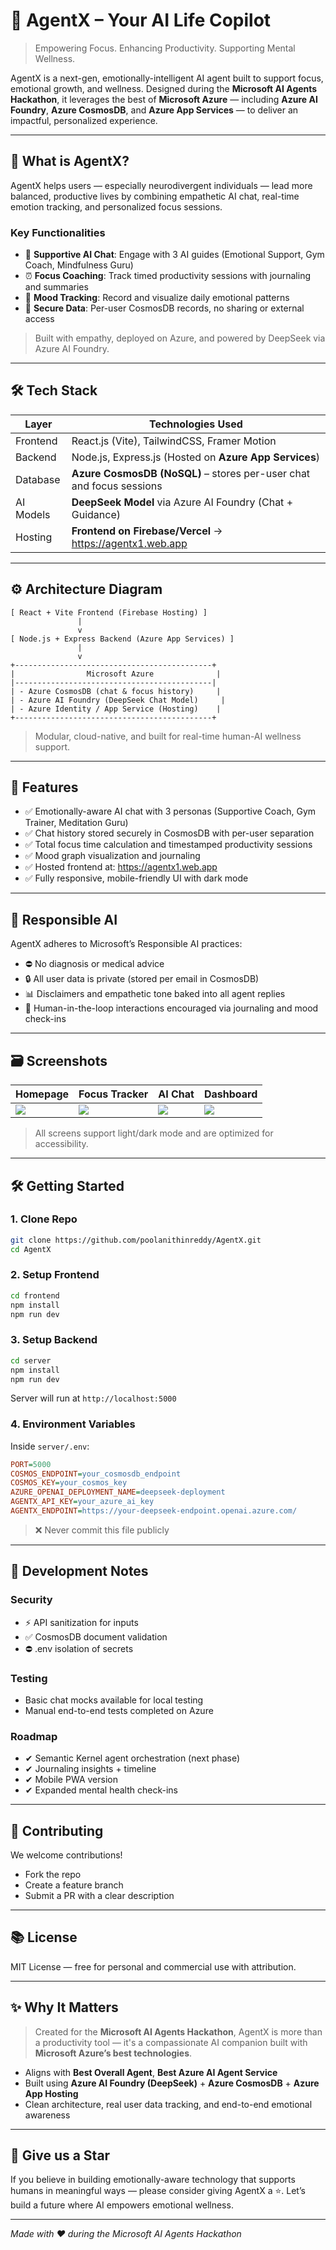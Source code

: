 # 🌟 AgentX – Your AI Life Copilot

> Empowering Focus. Enhancing Productivity. Supporting Mental Wellness.

AgentX is a next-gen, emotionally-intelligent AI agent built to support focus, emotional growth, and wellness. Designed during the **Microsoft AI Agents Hackathon**, it leverages the best of **Microsoft Azure** — including **Azure AI Foundry**, **Azure CosmosDB**, and **Azure App Services** — to deliver an impactful, personalized experience.

---

## 🚀 What is AgentX?

AgentX helps users — especially neurodivergent individuals — lead more balanced, productive lives by combining empathetic AI chat, real-time emotion tracking, and personalized focus sessions.

### Key Functionalities
- 🌟 **Supportive AI Chat**: Engage with 3 AI guides (Emotional Support, Gym Coach, Mindfulness Guru)
- ⏰ **Focus Coaching**: Track timed productivity sessions with journaling and summaries
- 💪 **Mood Tracking**: Record and visualize daily emotional patterns
- 🔐 **Secure Data**: Per-user CosmosDB records, no sharing or external access

> Built with empathy, deployed on Azure, and powered by DeepSeek via Azure AI Foundry.

---

## 🛠️ Tech Stack

| Layer       | Technologies Used                                  |
|------------|------------------------------------------------------|
| Frontend   | React.js (Vite), TailwindCSS, Framer Motion          |
| Backend    | Node.js, Express.js (Hosted on **Azure App Services**) |
| Database   | **Azure CosmosDB (NoSQL)** – stores per-user chat and focus sessions |
| AI Models  | **DeepSeek Model** via Azure AI Foundry (Chat + Guidance) |
| Hosting    | **Frontend on Firebase/Vercel** → https://agentx1.web.app |

---

## ⚙️ Architecture Diagram

```
[ React + Vite Frontend (Firebase Hosting) ]
               |
               v
[ Node.js + Express Backend (Azure App Services) ]
               |
               v
+--------------------------------------------+
|                Microsoft Azure              |
|--------------------------------------------|
| - Azure CosmosDB (chat & focus history)     |
| - Azure AI Foundry (DeepSeek Chat Model)     |
| - Azure Identity / App Service (Hosting)    |
+--------------------------------------------+
```

> Modular, cloud-native, and built for real-time human-AI wellness support.

---

## 📂 Features

- ✅ Emotionally-aware AI chat with 3 personas (Supportive Coach, Gym Trainer, Meditation Guru)
- ✅ Chat history stored securely in CosmosDB with per-user separation
- ✅ Total focus time calculation and timestamped productivity sessions
- ✅ Mood graph visualization and journaling
- ✅ Hosted frontend at: https://agentx1.web.app
- ✅ Fully responsive, mobile-friendly UI with dark mode

---

## 🧠 Responsible AI

AgentX adheres to Microsoft’s Responsible AI practices:
- ⛔️ No diagnosis or medical advice
- 🔒 All user data is private (stored per email in CosmosDB)
- 📊 Disclaimers and empathetic tone baked into all agent replies
- 🫫 Human-in-the-loop interactions encouraged via journaling and mood check-ins

---

## 🗃️ Screenshots

| Homepage | Focus Tracker | AI Chat | Dashboard |
|----------|----------------|---------|-----------|
| ![](https://github.com/user-attachments/assets/8d5476a6-d3a6-470f-b724-2163a57df242) | ![](https://github.com/user-attachments/assets/7266820b-3888-477c-9078-fae4f7150ef0) | ![](https://github.com/user-attachments/assets/693246a8-f2f4-4273-8e10-34f6bd36720f) | ![](https://github.com/user-attachments/assets/fd2944d3-04e2-4371-8c76-b419c26bdc4c) |

> All screens support light/dark mode and are optimized for accessibility.

---

## 🛠️ Getting Started

### 1. Clone Repo
```bash
git clone https://github.com/poolanithinreddy/AgentX.git
cd AgentX
```

### 2. Setup Frontend
```bash
cd frontend
npm install
npm run dev
```

### 3. Setup Backend
```bash
cd server
npm install
npm run dev
```
Server will run at `http://localhost:5000`

### 4. Environment Variables
Inside `server/.env`:
```ini
PORT=5000
COSMOS_ENDPOINT=your_cosmosdb_endpoint
COSMOS_KEY=your_cosmos_key
AZURE_OPENAI_DEPLOYMENT_NAME=deepseek-deployment
AGENTX_API_KEY=your_azure_ai_key
AGENTX_ENDPOINT=https://your-deepseek-endpoint.openai.azure.com/
```
> ❌ Never commit this file publicly

---

## 🚧 Development Notes

### Security
- ⚡ API sanitization for inputs
- ✅ CosmosDB document validation
- ⛔️ .env isolation of secrets

### Testing
- Basic chat mocks available for local testing
- Manual end-to-end tests completed on Azure

### Roadmap
- ✔ Semantic Kernel agent orchestration (next phase)
- ✔ Journaling insights + timeline
- ✔ Mobile PWA version
- ✔ Expanded mental health check-ins

---

## 🤝 Contributing
We welcome contributions!
- Fork the repo
- Create a feature branch
- Submit a PR with a clear description

---

## 📚 License
MIT License — free for personal and commercial use with attribution.

---

## ✨ Why It Matters

> Created for the **Microsoft AI Agents Hackathon**, AgentX is more than a productivity tool — it's a compassionate AI companion built with **Microsoft Azure’s best technologies**.

- Aligns with **Best Overall Agent**, **Best Azure AI Agent Service**
- Built using **Azure AI Foundry (DeepSeek)** + **Azure CosmosDB** + **Azure App Hosting**
- Clean architecture, real user data tracking, and end-to-end emotional awareness

---

## 🌟 Give us a Star
If you believe in building emotionally-aware technology that supports humans in meaningful ways — please consider giving AgentX a ⭐. Let’s build a future where AI empowers emotional wellness.

---

*Made with ❤️ during the Microsoft AI Agents Hackathon*

